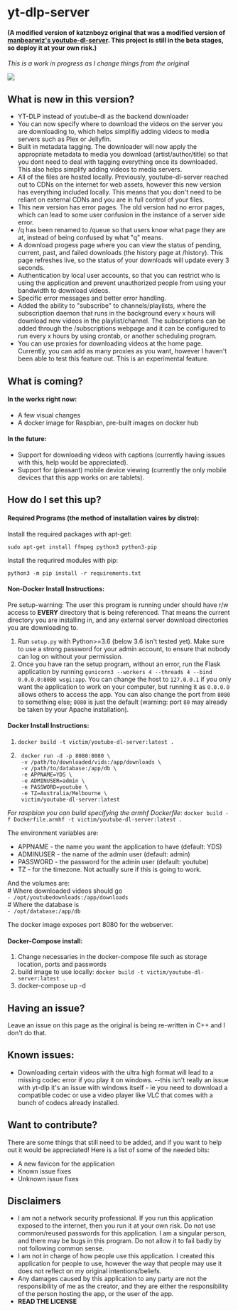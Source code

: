 # yt-dlp-server

#### (A modified version of katznboyz original that was a modified version of [manbearwiz's youtube-dl-server](https://github.com/manbearwiz/youtube-dl-server). This project is still in the beta stages, so deploy it at your own risk.)

*This is a work in progress as I change things from the original*

![](https://i.imgur.com/oWHtkp1.png?raw=true)

## What is new in this version?

- YT-DLP instead of youtube-dl as the backend downloader
- You can now specify where to download the videos on the server you are downloading to, which helps simplifiy adding videos to media servers such as Plex or Jellyfin.
- Built in metadata tagging. The downloader will now apply the appropriate metadata to media you download (artist/author/title) so that you dont need to deal with tagging everything once its downloaded. This also helps simplify adding videos to media servers.
- All of the files are hosted locally. Previously, youtube-dl-server reached out to CDNs on the internet for web assets, however this new version has everything included locally. This means that you don't need to be reliant on external CDNs and you are in full control of your files.
- This new version has error pages. The old version had no error pages, which can lead to some user confusion in the instance of a server side error.
- /q has been renamed to /queue so that users know what page they are at, instead of being confused by what "q" means.
- A download progess page where you can view the status of pending, current, past, and failed downloads (the history page at /history). This page refreshes live, so the status of your downloads will update every 3 seconds.
- Authentication by local user accounts, so that you can restrict who is using the application and prevent unauthorized people from using your bandwidth to download videos.
- Specific error messages and better error handling.
- Added the ability to "subscribe" to channels/playlists, where the subscription daemon that runs in the background every x hours will download new videos in the playlist/channel. The subscriptions can be added through the /subscriptions webpage and it can be configured to run every x hours by using crontab, or another scheduling program.
- You can use proxies for downloading videos at the home page. Currently, you can add as many proxies as you want, however I haven't been able to test this feature out. This is an experimental feature.

## What is coming?

#### In the works right now:

- A few visual changes
- A docker image for Raspbian, pre-built images on docker hub

#### In the future:

- Support for downloading videos with captions (currently having issues with this, help would be appreciated).
- Support for (pleasant) mobile device viewing (currently the only mobile devices that this app works on are tablets).

## How do I set this up?

#### Required Programs (the method of installation vaires by distro):

Install the required packages with apt-get:

`sudo apt-get install ffmpeg python3 python3-pip`

Install the requrired modules with pip:

`python3 -m pip install -r requirements.txt`

#### Non-Docker Install Instructions:

Pre setup-warning: The user this program is running under should have r/w access to **EVERY** directory that is being referenced. That means the current directory you are installing in, and any external server download directories you are downloading to.

1. Run `setup.py` with Python>=3.6 (below 3.6 isn't tested yet). Make sure to use a strong password for your admin account, to ensure that nobody can log on without your permission.
2. Once you have ran the setup program, without an error, run the Flask application by running `gunicorn3 --workers 4 --threads 4 --bind 0.0.0.0:8080 wsgi:app`. You can change the host to `127.0.0.1` if you only want the application to work on your computer, but running it as `0.0.0.0` allows others to access the app. You can also change the port from `8080` to something else; `8080` is just the default (warning: port `80` may already be taken by your Apache installation).

#### Docker Install Instructions: 

1. `docker build -t victim/youtube-dl-server:latest .`
2. ```
    docker run -d -p 8080:8080 \
    -v /path/to/downloaded/vids:/app/downloads \
    -v /path/to/database:/app/db \
    -e APPNAME=YDS \
    -e ADMINUSER=admin \
    -e PASSWORD=youtube \
    -e TZ=Australia/Melbourne \
    victim/youtube-dl-server:latest
    ```

*For raspbian you can build specifying the armhf Dockerfile*:
`docker build -f Dockerfile.armhf -t victim/youtube-dl-server:latest .`

The environment variables are:  
* APPNAME - the name you want the application to have (default: YDS)
* ADMINUSER - the name of the admin user (default: admin)
* PASSWORD - the password for the admin user (default: youtube)
* TZ - for the timezone. Not actually sure if this is going to work.

And the volumes are:  
\# Where downloaded videos should go  
`- /opt/youtubedownloads:/app/downloads`  
\# Where the database is  
`- /opt/database:/app/db`

The docker image exposes port 8080 for the webserver.

#### Docker-Compose install: ####

1. Change necessaries in the docker-compose file such as storage location, ports and passwords
2. build image to use locally: `docker build -t victim/youtube-dl-server:latest .`
3. docker-compose up -d 

## Having an issue?

Leave an issue on this page as the original is being re-written in C++ and I don't do that.

## Known issues:

- Downloading certain videos with the ultra high format will lead to a missing codec error if you play it on windows.
--this isn't really an issue with yt-dlp it's an issue with windows itself - ie you need to download a compatible codec or use a video player like VLC that comes with a bunch of codecs already installed.

## Want to contribute?

There are some things that still need to be added, and if you want to help out it would be appreciated! Here is a list of some of the needed bits:

- A new favicon for the application
- Known issue fixes
- Unknown issue fixes

## Disclaimers

- I am not a network security professional. If you run this application exposed to the internet, then you run it at your own risk. Do not use common/reused passwords for this application. I am a singular person, and there may be bugs in this program. Do not allow it to fail badly by not following common sense.
- I am not in charge of how people use this application. I created this application for people to use, however the way that people may use it does not reflect on my original intentions/beliefs.
- Any damages caused by this application to any party are not the responsibility of me as the creator, and they are either the responsibility of the person hosting the app, or the user of the app.
- **READ THE LICENSE**